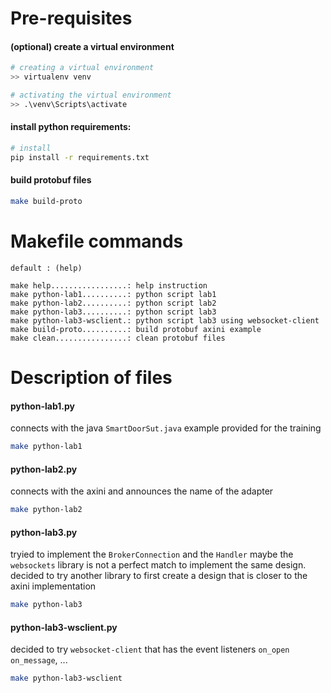 
# Pre-requisites

#### (optional) create a virtual environment
```bash
# creating a virtual environment
>> virtualenv venv

# activating the virtual environment
>> .\venv\Scripts\activate
```

#### install python requirements:
```bash
# install 
pip install -r requirements.txt
```

#### build protobuf files

```bash
make build-proto
```

# Makefile commands

    default : (help)

    make help.................: help instruction
    make python-lab1..........: python script lab1
    make python-lab2..........: python script lab2
    make python-lab3..........: python script lab3
    make python-lab3-wsclient.: python script lab3 using websocket-client
    make build-proto..........: build protobuf axini example
    make clean................: clean protobuf files

# Description of files

#### python-lab1.py

connects with the java `SmartDoorSut.java` example provided for the training 

```bash
make python-lab1
```

#### python-lab2.py

connects with the axini and announces the name of the adapter

```bash
make python-lab2
```

#### python-lab3.py

tryied to implement the `BrokerConnection` and the `Handler`
maybe the `websockets` library is not a perfect match to implement the same design.
decided to try another library to first create a design that is closer to the axini implementation

```bash
make python-lab3
```

#### python-lab3-wsclient.py

decided to try `websocket-client` that has the event listeners `on_open` `on_message`, ...

```bash
make python-lab3-wsclient
```

